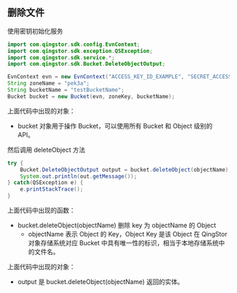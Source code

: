 ## 删除文件

使用密钥初始化服务

``` java
import com.qingstor.sdk.config.EvnContext;
import com.qingstor.sdk.exception.QSException;
import com.qingstor.sdk.service.*;
import com.qingstor.sdk.Bucket.DeleteObjectOutput;

EvnContext evn = new EvnContext("ACCESS_KEY_ID_EXAMPLE", "SECRET_ACCESS_KEY_EXAMPLE");
String zoneName = "pek3a";
String bucketName = "testBucketName";
Bucket bucket = new Bucket(evn, zoneKey, bucketName);
```

上面代码中出现的对象：
- bucket 对象用于操作 Bucket，可以使用所有 Bucket 和 Object 级别的 API。

然后调用 deleteObject 方法

``` java
try {
	Bucket.DeleteObjectOutput output = bucket.deleteObject(objectName);
	System.out.println(out.getMessage());	
} catch(QSException e) {
	e.printStackTrace();
}
```

上面代码中出现的函数：
- bucket.deleteObject(objectName) 删除 key 为 objectName 的 Object
	- objectName 表示 Object 的 Key，Object Key 是该 Object 在 QingStor 对象存储系统对应 Bucket 中具有唯一性的标识，相当于本地存储系统中的文件名。


上面代码中出现的对象：
- output 是 bucket.deleteObject(objectName) 返回的实体。

